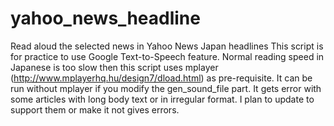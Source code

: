 # yahoo_news_headline
Read aloud the selected news in Yahoo News Japan headlines
This script is for practice to use Google Text-to-Speech feature.
Normal reading speed in Japanese is too slow then this script uses mplayer (http://www.mplayerhq.hu/design7/dload.html) as pre-requisite.
It can be run without mplayer if you modify the gen_sound_file part.
It gets error with some articles with long body text or in irregular format. I plan to update to support them or make it not gives errors.

